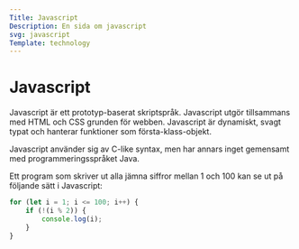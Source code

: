 ```yaml
---
Title: Javascript
Description: En sida om javascript
svg: javascript
Template: technology
---
```


# Javascript

Javascript är ett prototyp-baserat skriptspråk. Javascript utgör tillsammans med HTML och CSS grunden för webben. Javascript är dynamiskt, svagt typat och hanterar funktioner som första-klass-objekt.

Javascript använder sig av C-like syntax, men har annars inget gemensamt med programmeringsspråket Java.

Ett program som skriver ut alla jämna siffror mellan 1 och 100 kan se ut på följande sätt i Javascript:

```javascript
for (let i = 1; i <= 100; i++) {
    if (!(i % 2)) {
        console.log(i);
    }
}
```
